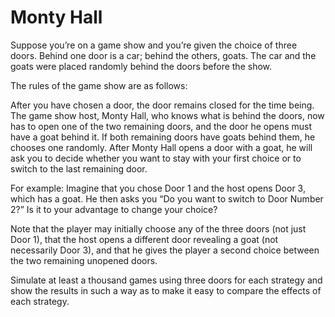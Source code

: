 # Monty Hall

Suppose you’re on a game show and you’re given the choice of three doors. Behind one door is a car; behind the others, goats. The car and the goats were placed randomly behind the doors before the show.

The rules of the game show are as follows:

After you have chosen a door, the door remains closed for the time being. The game show host, Monty Hall, who knows what is behind the doors, now has to open one of the two remaining doors, and the door he opens must have a goat behind it. If both remaining doors have goats behind them, he chooses one randomly. After Monty Hall opens a door with a goat, he will ask you to decide whether you want to stay with your first choice or to switch to the last remaining door.

For example:
Imagine that you chose Door 1 and the host opens Door 3, which has a goat. He then asks you “Do you want to switch to Door Number 2?” Is it to your advantage to change your choice?

Note that the player may initially choose any of the three doors (not just Door 1), that the host opens a different door revealing a goat (not necessarily Door 3), and that he gives the player a second choice between the two remaining unopened doors.

Simulate at least a thousand games using three doors for each strategy and show the results in such a way as to make it easy to compare the effects of each strategy.
